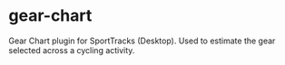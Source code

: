 # gear-chart
Gear Chart plugin for SportTracks (Desktop).  Used to estimate the gear selected across a cycling activity.
